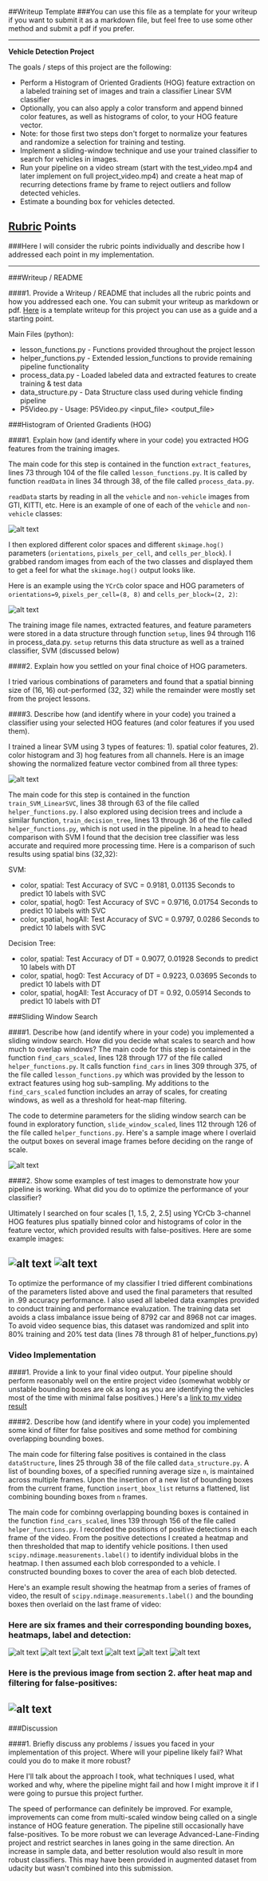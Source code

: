 ##Writeup Template
###You can use this file as a template for your writeup if you want to submit it as a markdown file, but feel free to use some other method and submit a pdf if you prefer.

---

**Vehicle Detection Project**

The goals / steps of this project are the following:

* Perform a Histogram of Oriented Gradients (HOG) feature extraction on a labeled training set of images and train a classifier Linear SVM classifier
* Optionally, you can also apply a color transform and append binned color features, as well as histograms of color, to your HOG feature vector. 
* Note: for those first two steps don't forget to normalize your features and randomize a selection for training and testing.
* Implement a sliding-window technique and use your trained classifier to search for vehicles in images.
* Run your pipeline on a video stream (start with the test_video.mp4 and later implement on full project_video.mp4) and create a heat map of recurring detections frame by frame to reject outliers and follow detected vehicles.
* Estimate a bounding box for vehicles detected.

[//]: # (Image References)
[image1]: ./output_images/car_notcar.png
[image2]: ./output_images/features.png
[image3]: ./output_images/norm_features.png
[image4]: ./output_images/windows_scaled.png
[image5]: ./output_images/find_cars_test1.png
[image6]: ./output_images/find_cars_test4.png
[image7]: ./output_images/figure_2.png
[image8]: ./output_images/figure_3.png
[image9]: ./output_images/figure_4.png
[image10]: ./output_images/figure_5.png
[image11]: ./output_images/figure_6.png
[image12]: ./output_images/figure_7.png
[image13]: ./output_images/test1.png
[video1]: ./project_video_output.mp4

## [Rubric](https://review.udacity.com/#!/rubrics/513/view) Points
###Here I will consider the rubric points individually and describe how I addressed each point in my implementation.  

---
###Writeup / README

####1. Provide a Writeup / README that includes all the rubric points and how you addressed each one.  You can submit your writeup as markdown or pdf.  [Here](https://github.com/udacity/CarND-Vehicle-Detection/blob/master/writeup_template.md) is a template writeup for this project you can use as a guide and a starting point.  

Main Files (python):
* lesson_functions.py - Functions provided throughout the project lesson
* helper_functions.py - Extended lession_functions to provide remaining pipeline functionality
* process_data.py - Loaded labeled data and extracted features to create training & test data
* data_structure.py - Data Structure class used during vehicle finding pipeline
* P5Video.py - Usage: P5Video.py <input_file> <output_file>

###Histogram of Oriented Gradients (HOG)

####1. Explain how (and identify where in your code) you extracted HOG features from the training images.

The main code for this step is contained in the function `extract_features`, lines 73 through 104 of the file called `lesson_functions.py`. It is called by function `readData` in lines 34 through 38, of the file called `process_data.py`.  

`readData` starts by reading in all the `vehicle` and `non-vehicle` images from GTI, KITTI, etc.  Here is an example of one of each of the `vehicle` and `non-vehicle` classes:

![alt text][image1]

I then explored different color spaces and different `skimage.hog()` parameters (`orientations`, `pixels_per_cell`, and `cells_per_block`).  I grabbed random images from each of the two classes and displayed them to get a feel for what the `skimage.hog()` output looks like.

Here is an example using the `YCrCb` color space and HOG parameters of `orientations=9`, `pixels_per_cell=(8, 8)` and `cells_per_block=(2, 2)`:

![alt text][image2]

The training image file names, extracted features, and feature parameters were stored in a data structure through function `setup`, lines 94 through 116 in process_data.py. `setup` returns this data structure as well as a trained classifier, SVM (discussed below)

####2. Explain how you settled on your final choice of HOG parameters.

I tried various combinations of parameters and found that a spatial binning size of (16, 16) out-performed (32, 32) while the remainder were mostly set from the project lessons.

####3. Describe how (and identify where in your code) you trained a classifier using your selected HOG features (and color features if you used them).

I trained a linear SVM using 3 types of features: 1). spatial color features, 2). color histogram and 3) hog features from all channels. Here is an image showing the normalized feature vector combined from all three types:

![alt text][image3]

The main code for this step is contained in the function `train_SVM_LinearSVC`, lines 38 through 63 of the file called `helper_functions.py`. I also explored using decision trees and include a similar function, `train_decision_tree`, lines 13 through 36 of the file called `helper_functions.py`, which is not used in the pipeline. In a head to head comparison with SVM I found that the decision tree classifier was less accurate and required more processing time. Here is a comparison of such results using spatial bins (32,32):

SVM:
 * color, spatial: Test Accuracy of SVC = 0.9181, 0.01135 Seconds to predict 10 labels with SVC
 * color, spatial, hog0: Test Accuracy of SVC = 0.9716, 0.01754 Seconds to predict 10 labels with SVC
 * color, spatial, hogAll: Test Accuracy of SVC = 0.9797, 0.0286 Seconds to predict 10 labels with SVC

Decision Tree: 
 * color, spatial: Test Accuracy of DT = 0.9077, 0.01928 Seconds to predict 10 labels with DT
 * color, spatial, hog0: Test Accuracy of DT = 0.9223, 0.03695 Seconds to predict 10 labels with DT
 * color, spatial, hogAll: Test Accuracy of DT = 0.92, 0.05914 Seconds to predict 10 labels with DT

###Sliding Window Search

####1. Describe how (and identify where in your code) you implemented a sliding window search.  How did you decide what scales to search and how much to overlap windows?
The main code for this step is contained in the function `find_cars_scaled`, lines 128 through 177 of the file called `helper_functions.py`. It calls function `find_cars` in lines 309 through 375, of the file called `lesson_functions.py` which was provided by the lesson to extract features using hog sub-sampling. My additions to the `find_cars_scaled` function includes an array of scales, for creating windows, as well as a threshold for heat-map filtering.

The code to determine parameters for the sliding window search can be found in exploratory function, `slide_window_scaled`, lines 112 through 126 of the file called `helper_functions.py`. Here's a sample image where I overlaid the output boxes on several image frames before deciding on the range of scale.

![alt text][image4]

####2. Show some examples of test images to demonstrate how your pipeline is working.  What did you do to optimize the performance of your classifier?

Ultimately I searched on four scales [1, 1.5, 2, 2.5] using YCrCb 3-channel HOG features plus spatially binned color and histograms of color in the feature vector, which provided results with false-positives.  Here are some example images:

![alt text][image5]
![alt text][image6]
---

To optimize the performance of my classifier I tried different combinations of the parameters listed above and used the final parameters that resulted in .99 accuracy performance. I also used all labeled data examples provided to conduct training and performance evaluzation. The training data set avoids a class imbalance issue being of 8792 car and 8968 not car images. To avoid video sequence bias, this dataset was randomized and split into 80% training and 20% test data (lines 78 through 81 of helper_functions.py)


### Video Implementation

####1. Provide a link to your final video output.  Your pipeline should perform reasonably well on the entire project video (somewhat wobbly or unstable bounding boxes are ok as long as you are identifying the vehicles most of the time with minimal false positives.)
Here's a [link to my video result](./project_video_output.mp4)


####2. Describe how (and identify where in your code) you implemented some kind of filter for false positives and some method for combining overlapping bounding boxes.

The main code for filtering false positives is contained in the class `dataStructure`, lines 25 through 38 of the file called `data_structure.py`. A list of bounding boxes, of a specified running average size `n`, is maintained across multiple frames. Upon the insertion of a new list of bounding boxes from the current frame, function `insert_bbox_list` returns a flattened, list combining bounding boxes from `n` frames.

The main code for combinng overlapping bounding boxes is contained in the function `find_cars_scaled`, lines 139 through 156 of the file called `helper_functions.py`. I recorded the positions of positive detections in each frame of the video.  From the positive detections I created a heatmap and then thresholded that map to identify vehicle positions.  I then used `scipy.ndimage.measurements.label()` to identify individual blobs in the heatmap.  I then assumed each blob corresponded to a vehicle.  I constructed bounding boxes to cover the area of each blob detected.  

Here's an example result showing the heatmap from a series of frames of video, the result of `scipy.ndimage.measurements.label()` and the bounding boxes then overlaid on the last frame of video:

### Here are six frames and their corresponding bounding boxes, heatmaps, label and detection:

![alt text][image7]
![alt text][image8]
![alt text][image9]
![alt text][image10]
![alt text][image11]
![alt text][image12]

### Here is the previous image from section 2. after heat map and filtering for false-positives:

![alt text][image13]
---

###Discussion

####1. Briefly discuss any problems / issues you faced in your implementation of this project.  Where will your pipeline likely fail?  What could you do to make it more robust?

Here I'll talk about the approach I took, what techniques I used, what worked and why, where the pipeline might fail and how I might improve it if I were going to pursue this project further. 

The speed of performance can definitely be improved. For example, improvements can come from multi-scaled window being called on a single instance of HOG feature generation. The pipeline still occasionally have false-positives. To be more robust we can leverage Advanced-Lane-Finding project and restrict searches in lanes going in the same direction. An increase in sample data, and better resolution would also result in more robust classifiers. This may have been provided in augmented dataset from udacity but wasn't combined into this submission.  

